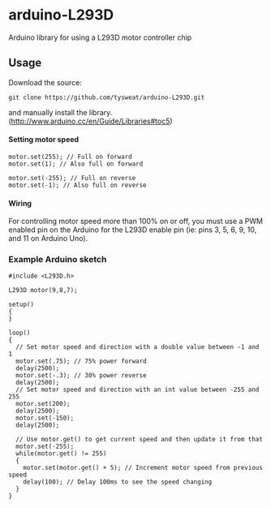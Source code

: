 # arduino-L293D
Arduino library for using a L293D motor controller chip

## Usage
Download the source:

  ```git clone https://github.com/tysweat/arduino-L293D.git```
  
and manually install the library. (http://www.arduino.cc/en/Guide/Libraries#toc5)


#### Setting motor speed
```
motor.set(255); // Full on forward
motor.set(1); // Also full on forward

motor.set(-255); // Full on reverse
motor.set(-1); // Also full on reverse
```

#### Wiring
For controlling motor speed more than 100% on or off, you must use a PWM enabled pin on the Arduino for the L293D enable pin (ie: pins 3, 5, 6, 9, 10, and 11 on Arduino Uno).

### Example Arduino sketch

```
#include <L293D.h>

L293D motor(9,8,7);

setup()
{
}

loop()
{
  // Set motor speed and direction with a double value between -1 and 1
  motor.set(.75); // 75% power forward
  delay(2500);
  motor.set(-.3); // 30% power reverse
  delay(2500);
  // Set motor speed and direction with an int value between -255 and 255
  motor.set(200);
  delay(2500);
  motor.set(-150);
  delay(2500);
  
  // Use motor.get() to get current speed and then update it from that
  motor.set(-255);
  while(motor.get() != 255)
  {
    motor.set(motor.get() + 5); // Increment motor speed from previous speed
    delay(100); // Delay 100ms to see the speed changing
  }
}
```
